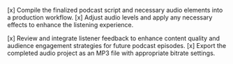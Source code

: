 [x] Compile the finalized podcast script and necessary audio elements into a production workflow.
[x] Adjust audio levels and apply any necessary effects to enhance the listening experience.


[x] Review and integrate listener feedback to enhance content quality and audience engagement strategies for future podcast episodes.
[x] Export the completed audio project as an MP3 file with appropriate bitrate settings.